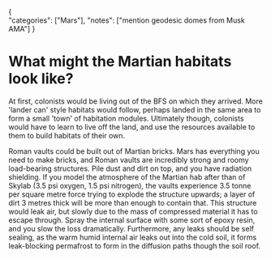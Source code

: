 {    
    "categories": ["Mars"],
    "notes": ["mention geodesic domes from Musk AMA"]
}

# What might the Martian habitats look like?

At first, colonists would be living out of the BFS on which they arrived. More 'lander can' style habitats would follow, perhaps landed in the same area to form a small 'town' of habitation modules. Ultimately though, colonists would have to learn to live off the land, and use the resources available to them to build habitats of their own.

Roman vaults could be built out of Martian bricks. Mars has everything you need to make bricks, and Roman vaults are incredibly strong and roomy load-bearing structures. Pile dust and dirt on top, and you have radiation shielding. If you model the atmosphere of the Martian hab after than of Skylab (3.5 psi oxygen, 1.5 psi nitrogen), the vaults experience 3.5 tonne per square metre force trying to explode the structure upwards; a layer of dirt 3 metres thick will be more than enough to contain that. This structure would leak air, but slowly due to the mass of compressed material it has to escape through. Spray the internal surface with some sort of epoxy resin, and you slow the loss dramatically. Furthermore, any leaks should be self sealing, as the warm humid internal air leaks out into the cold soil, it forms leak-blocking permafrost to form in the diffusion paths though the soil roof.
